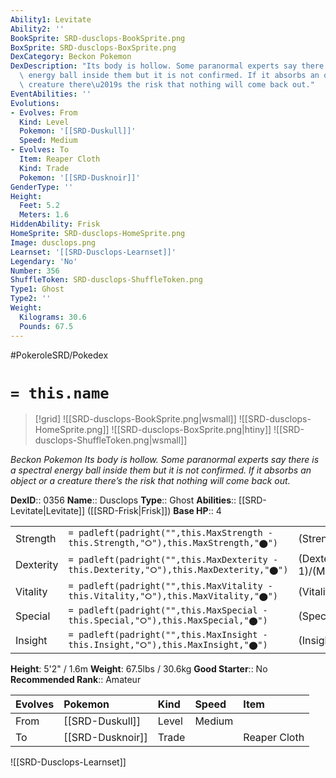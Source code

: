 ```yaml
---
Ability1: Levitate
Ability2: ''
BookSprite: SRD-dusclops-BookSprite.png
BoxSprite: SRD-dusclops-BoxSprite.png
DexCategory: Beckon Pokemon
DexDescription: "Its body is hollow. Some paranormal experts say there is a spectral\
  \ energy ball inside them but it is not confirmed. If it absorbs an object or a\
  \ creature there\u2019s the risk that nothing will come back out."
EventAbilities: ''
Evolutions:
- Evolves: From
  Kind: Level
  Pokemon: '[[SRD-Duskull]]'
  Speed: Medium
- Evolves: To
  Item: Reaper Cloth
  Kind: Trade
  Pokemon: '[[SRD-Dusknoir]]'
GenderType: ''
Height:
  Feet: 5.2
  Meters: 1.6
HiddenAbility: Frisk
HomeSprite: SRD-dusclops-HomeSprite.png
Image: dusclops.png
Learnset: '[[SRD-Dusclops-Learnset]]'
Legendary: 'No'
Number: 356
ShuffleToken: SRD-dusclops-ShuffleToken.png
Type1: Ghost
Type2: ''
Weight:
  Kilograms: 30.6
  Pounds: 67.5
---
```


#PokeroleSRD/Pokedex

# `= this.name`

> [!grid]
> ![[SRD-dusclops-BookSprite.png|wsmall]]
> ![[SRD-dusclops-HomeSprite.png]]
> ![[SRD-dusclops-BoxSprite.png|htiny]]
> ![[SRD-dusclops-ShuffleToken.png|wsmall]]


*Beckon Pokemon*
*Its body is hollow. Some paranormal experts say there is a spectral energy ball inside them but it is not confirmed. If it absorbs an object or a creature there’s the risk that nothing will come back out.*

**DexID**:: 0356
**Name**:: Dusclops
**Type**:: Ghost
**Abilities**:: [[SRD-Levitate|Levitate]] ([[SRD-Frisk|Frisk]])
**Base HP**:: 4

|           |                                                                                        |                                          |
| --------- | -------------------------------------------------------------------------------------- | ---------------------------------------- |
| Strength  | `= padleft(padright("",this.MaxStrength - this.Strength,"⭘"),this.MaxStrength,"⬤")`    | (Strength::2)/(MaxStrength::5)   |
| Dexterity | `= padleft(padright("",this.MaxDexterity - this.Dexterity,"⭘"),this.MaxDexterity,"⬤")` | (Dexterity:: 1)/(MaxDexterity::3) |
| Vitality  | `= padleft(padright("",this.MaxVitality - this.Vitality,"⭘"),this.MaxVitality,"⬤")`    | (Vitality::3)/(MaxVitality::7)   |
| Special   | `= padleft(padright("",this.MaxSpecial - this.Special,"⭘"),this.MaxSpecial,"⬤")`       | (Special::2)/(MaxSpecial::4)     |
| Insight   | `= padleft(padright("",this.MaxInsight - this.Insight,"⭘"),this.MaxInsight,"⬤")`       | (Insight::3)/(MaxInsight::7)     |

**Height**: 5'2" / 1.6m
**Weight**: 67.5lbs / 30.6kg
**Good Starter**:: No
**Recommended Rank**:: Amateur

| Evolves   | Pokemon          | Kind   | Speed   | Item         |
|:----------|:-----------------|:-------|:--------|:-------------|
| From      | [[SRD-Duskull]]  | Level  | Medium  |              |
| To        | [[SRD-Dusknoir]] | Trade  |         | Reaper Cloth |

![[SRD-Dusclops-Learnset]]